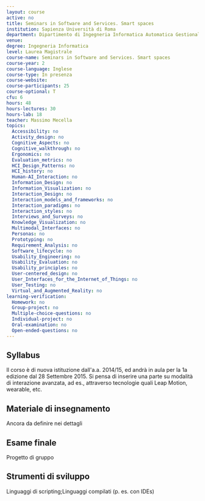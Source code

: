 ```yaml
---
layout: course
active: no
title: Seminars in Software and Services. Smart spaces
institution: Sapienza Università di Roma
department: Dipartimento di Ingegneria Informatica Automatica Gestionale
venue: 
degree: Ingegneria Informatica
level: Laurea Magistrale
course-name: Seminars in Software and Services. Smart spaces
course-year: 2
course-language: Inglese
course-type: In presenza
course-website: 
course-participants: 25
course-optional: T
cfu: 6
hours: 48
hours-lectures: 30
hours-lab: 18
teacher: Massimo Mecella
topics: 
  Accessibility: no 
  Activity_design: no 
  Cognitive_Aspects: no 
  Cognitive_walkthrough: no 
  Ergonomics: no 
  Evaluation_metrics: no 
  HCI_Design_Patterns: no 
  HCI_history: no 
  Human-AI_Interaction: no 
  Information_Design: no 
  Information_Visualization: no 
  Interaction_Design: no 
  Interaction_models_and_frameworks: no 
  Interaction_paradigms: no 
  Interaction_styles: no 
  Interviews_and_Surveys: no 
  Knowledge_Visualization: no 
  Multimodal_Interfaces: no 
  Personas: no 
  Prototyping: no 
  Requirement_Analysis: no 
  Software_lifecycle: no 
  Usability_Engineering: no 
  Usability_Evaluation: no 
  Usability_principles: no 
  User-centered_design: no 
  User_Interfaces_for_the_Internet_of_Things: no 
  User_Testing: no 
  Virtual_and_Augmented_Reality: no 
learning-verification: 
  Homework: no 
  Group-project: no 
  Multiple-choice-questions: no 
  Individual-project: no 
  Oral-examination: no 
  Open-ended-questions: no 
---
```



## Syllabus 
Il corso è di nuova istituzione dall'a.a. 2014/15, ed andrà in aula per la 1a edizione dal 28 Settembre 2015. Si pensa di inserire una parte su modalità di interazione avanzata, ad es., attraverso tecnologie quali Leap Motion, wearable, etc.

## Materiale di insegnamento 
Ancora da definire nei dettagli

## Esame finale 
Progetto di gruppo

## Strumenti di sviluppo 
Linguaggi di scripting;Linguaggi compilati (p. es. con IDEs)
